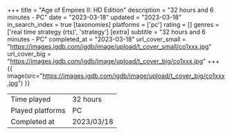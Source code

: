 +++
title = "Age of Empires II: HD Edition"
description = "32 hours and 6 minutes - PC"
date = "2023-03-18"
updated = "2023-03-18"
in_search_index = true
[taxonomies]
platforms = ['pc']
rating = []
genres = ['real time strategy (rts)', 'strategy']
[extra]
subtitle = "32 hours and 6 minutes - PC"
completed_at = "2023-03-18"
url_cover_small = "https://images.igdb.com/igdb/image/upload/t_cover_small/co1xxx.jpg"
url_cover_big = "https://images.igdb.com/igdb/image/upload/t_cover_big/co1xxx.jpg"
+++
{{ image(src="https://images.igdb.com/igdb/image/upload/t_cover_big/co1xxx.jpg") }}

|              |            |
| ------------ | ---------- |
| Time played  | 32 hours |
| Played platforms    | PC |
| Completed at | 2023/03/18 |


